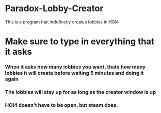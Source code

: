 # Paradox-Lobby-Creator
This is a program that indefinetly creates lobbies in HOI4
# Make sure to type in everything that it asks
### When it asks how many lobbies you want, thats how many lobbies it will create before waiting 5 minutes and doing it again
### The lobbies will stay up for as long as the creator window is up
### HOI4 doesn't have to be open, but steam does.
